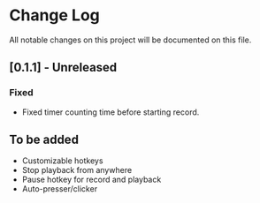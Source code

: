 # Change Log

All notable changes on this project will be documented on this file.

## [0.1.1] - Unreleased
### Fixed
- Fixed timer counting time before starting record.

## To be added
- Customizable hotkeys
- Stop playback from anywhere
- Pause hotkey for record and playback
- Auto-presser/clicker